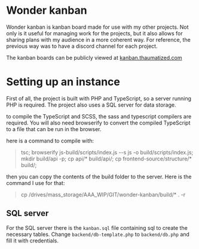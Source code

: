# Wonder kanban

Wonder kanban is kanban board made for use with my other projects. Not only is it useful for managing work for the projects, but it also allows for sharing plans with my audience in a more coherent way. For reference, the previous way was to have a discord channel for each project.

The kanban boards can be publicly viewed at [kanban.thaumatized.com](https://kanban.thaumatized.com)

# Setting up an instance

First of all, the project is built with PHP and TypeScript, so a server running PHP is required. The project also uses a SQL server for data storage.

to compile the TypeScript and SCSS, the sass and typescript compilers are required. You will also need browserify to convert the compiled TypeScript to a file that can be run in the browser.

here is a command to compile with:
> tsc; browserify js-build/scripts/index.js --s js -o build/scripts/index.js;  mkdir build/api -p; cp api/* build/api/; cp frontend-source/structure/* build/;

then you can copy the contents of the build folder to the server. Here is the command I use for that:
> cp /drives/mass_storage/AAA_WIP/GIT/wonder-kanban/build/* . -r

## SQL server
For the SQL server there is the `kanban.sql` file containing sql to create the necessary tables.
Change `backend/db-template.php` to `backend/db.php` and fill it with credentials.